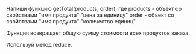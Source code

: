 Напиши функцию getTotal(products, order), где 
  products - объект со свойствами "имя продукта":"цена за единицу"
  order - объект со свойствами "имя продукта":"количество единиц".
  
  Функция возвращает общую сумму стоимости всех продуктов заказа.
  
  Используй метод reduce.